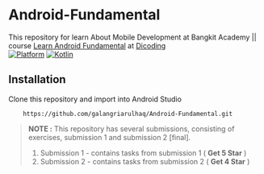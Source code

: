 # Android-Fundamental

This repository for learn About Mobile Development at Bangkit Academy || course  [Learn Android Fundamental](https://www.dicoding.com/academies/14)  at [Dicoding](https://www.dicoding.com) </br>
[![Platform](https://img.shields.io/badge/platform-Android-green.svg)](http://developer.android.com/index.html) [![Kotlin](https://img.shields.io/badge/kotlin-1.9.22-blue.svg)](http://kotlinlang.org) <br>

## Installation 
Clone this repository and import into Android Studio    
```
    https://github.com/galangriarulhaq/Android-Fundamental.git
```   
> **NOTE :** This repository has several submissions, consisting of exercises, submission 1 and submission 2 [final].
> 1. Submission 1 - contains tasks from submission 1 ( **Get 5 Star** )
> 2. Submission 2 - contains tasks from submission 2 ( **Get 4 Star** )
